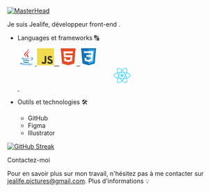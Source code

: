 [![MasterHead](https://i.giphy.com/media/v1.Y2lkPTc5MGI3NjExeTBoc2hhc2JkbHRoaWczMGRwbWJsNGI4ZHhrYmU2MDFjbDJ5bXMzMCZlcD12MV9pbnRlcm5hbF9naWZfYnlfaWQmY3Q9Zw/25Itcrcuwkyq3ohubJ/giphy.gif)](https://i.giphy.com/media/v1.Y2lkPTc5MGI3NjExeTBoc2hhc2JkbHRoaWczMGRwbWJsNGI4ZHhrYmU2MDFjbDJ5bXMzMCZlcD12MV9pbnRlcm5hbF9naWZfYnlfaWQmY3Q9Zw/25Itcrcuwkyq3ohubJ/giphy.gif)

Je suis Jealife, développeur front-end .

* Languages et frameworks 🔠

   <a href="https://www.java.com" target="_blank" rel="noreferrer"> <img src="https://raw.githubusercontent.com/devicons/devicon/master/icons/java/java-original.svg" alt="java" width="40" height="40"/> </a> <a href="https://developer.mozilla.org/en-US/docs/Web/JavaScript" target="_blank" rel="noreferrer"> <img src="https://raw.githubusercontent.com/devicons/devicon/master/icons/javascript/javascript-original.svg" alt="javascript" width="40" height="40"/>
   &nbsp; <img  src="https://raw.githubusercontent.com/devicons/devicon/1119b9f84c0290e0f0b38982099a2bd027a48bf1/icons/html5/html5-plain.svg" alt="HTML5" width="40" height="40"/> &nbsp;<img  src="https://raw.githubusercontent.com/devicons/devicon/1119b9f84c0290e0f0b38982099a2bd027a48bf1/icons/css3/css3-original.svg" alt="CSS3" width="40" height="40"/>
  <img  src="https://raw.githubusercontent.com/devicons/devicon/1119b9f84c0290e0f0b38982099a2bd027a48bf1/icons/react/react-original.svg" alt="ReactJS" width="40" height="40" style="margin:0 auto; display:block;"/> &nbsp; </a>
* Outils et technologies 🛠️
    * GitHub 
    * Figma 
    * Illustrator 

<a href="https://git.io/streak-stats"><img src="https://github-readme-streak-stats.herokuapp.com?user=jealife&theme=dark&locale=fr&mode=weekly" alt="GitHub Streak" /></a>

Contactez-moi

Pour en savoir plus sur mon travail, n'hésitez pas à me contacter sur jealife.pictures@gmail.com.
Plus d'informations 💡


